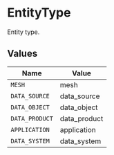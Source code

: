 # EntityType

Entity type.


## Values

| Name           | Value          |
| -------------- | -------------- |
| `MESH`         | mesh           |
| `DATA_SOURCE`  | data_source    |
| `DATA_OBJECT`  | data_object    |
| `DATA_PRODUCT` | data_product   |
| `APPLICATION`  | application    |
| `DATA_SYSTEM`  | data_system    |